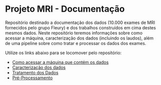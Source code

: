 # Projeto MRI - Documentação
Repositório destinado a documentação dos dados (10.000 exames de MRI fornecidos pelo grupo Fleury) e dos trabalhos construídos em cima destes mesmos dados. Neste repositório teremos informações sobre como acessar a máquina, caracterização dos dados (incluindo os laudos), além de uma pipeline sobre como tratar e processar os dados dos exames.

Utilize os links abaixo para se locomover pelo repositório:
- [Como acessar a máquina que contém os dados]()
- [Caracterização dos dados]()
- [Tratamento dos Dados]()
- [Pré-Processamento]()